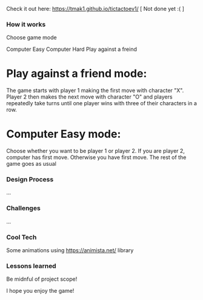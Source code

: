 Check it out here: https://tmak1.github.io/tictactoev1/
[ Not done yet  :( ]


###  How it works

Choose game mode
  
  Computer Easy
  Computer Hard
  Play against a freind
  
# Play against a friend mode:

The game starts with player 1 making the first move with character "X". Player 2 then makes the next move with character "O" and players repeatedly take turns until one player wins with three of their characters in a row.

# Computer Easy mode: 

Choose whether you want to be player 1 or player 2. If you are player 2, computer has first move. Otherwise you have first move. The rest of the game goes as usual

### Design Process
...

### Challenges
...

### Cool Tech
Some animations using https://animista.net/ library

### Lessons learned
Be midnful of project scope!

I hope you enjoy the game!
